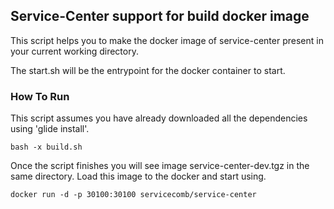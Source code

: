 ## Service-Center support for build docker image

This script helps you to make the docker image of service-center present in your current working directory.

The start.sh will be the entrypoint for the docker container to start.

### How To Run

This script assumes you have already downloaded all the dependencies using 'glide install'.

    bash -x build.sh
    
Once the script finishes you will see image service-center-dev.tgz in the same directory. 
Load this image to the docker and start using.

    docker run -d -p 30100:30100 servicecomb/service-center
